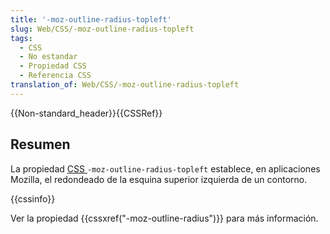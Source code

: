 ```yaml
---
title: '-moz-outline-radius-topleft'
slug: Web/CSS/-moz-outline-radius-topleft
tags:
  - CSS
  - No estandar
  - Propiedad CSS
  - Referencia CSS
translation_of: Web/CSS/-moz-outline-radius-topleft
---
```

{{Non-standard_header}}{{CSSRef}}

## Resumen

La propiedad [CSS ](/es/docs/Web/CSS)`-moz-outline-radius-topleft` establece, en aplicaciones Mozilla, el redondeado de la esquina superior izquierda de un contorno.

{{cssinfo}}

Ver la propiedad {{cssxref("-moz-outline-radius")}} para más información.
